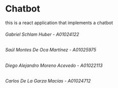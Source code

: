 # Chatbot
this is a react application that implements a chatbot
###### Gabriel Schlam Huber - A01024122
###### Saúl Montes De Oca Martínez - A01025975
###### Diego Alejandro Moreno Acevedo - A01022113
###### Carlos De La Garza Macías - A01024712

